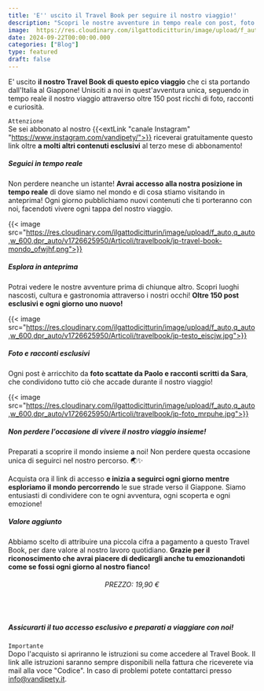 ```yaml
---
title: 'E'' uscito il Travel Book per seguire il nostro viaggio!'
description: "Scopri le nostre avventure in tempo reale con post, foto e racconti esclusivi di quest''epico viaggio verso il Giappone"
image:  https://res.cloudinary.com/ilgattodicitturin/image/upload/f_auto,q_auto,w_600,dpr_auto/v1657123237/Articoli/Blog/travel-book-jp_avasf5.png
date: 2024-09-22T00:00:00.000
categories: ["Blog"]
type: featured
draft: false
---
```


E' uscito **il nostro Travel Book di questo epico viaggio** che ci sta portando dall'Italia al Giappone! Unisciti a noi in quest'avventura unica, seguendo in tempo reale il nostro viaggio attraverso oltre 150 post ricchi di foto, racconti e curiosità. 

`Attenzione`  
Se sei abbonato al nostro {{<extLink "canale Instagram" "https://www.instagram.com/vandipety/">}} riceverai gratuitamente questo link oltre **a molti altri contenuti esclusivi** al terzo mese di abbonamento!

##### Seguici in tempo reale 
Non perdere neanche un istante! **Avrai accesso alla nostra posizione in tempo reale** di dove siamo nel mondo e di cosa stiamo visitando in anteprima!
Ogni giorno pubblichiamo nuovi contenuti che ti porteranno con noi, facendoti vivere ogni tappa del nostro viaggio.

{{< image src="https://res.cloudinary.com/ilgattodicitturin/image/upload/f_auto,q_auto,w_600,dpr_auto/v1726625950/Articoli/travelbook/jp-travel-book-mondo_ofwjhf.png">}}

##### Esplora in anteprima
Potrai vedere le nostre avventure prima di chiunque altro. Scopri luoghi nascosti, cultura e gastronomia attraverso i nostri occhi! **Oltre 150 post esclusivi e ogni giorno uno nuovo!**

{{< image src="https://res.cloudinary.com/ilgattodicitturin/image/upload/f_auto,q_auto,w_600,dpr_auto/v1726625950/Articoli/travelbook/jp-testo_eiscjw.jpg">}}

##### Foto e racconti esclusivi
Ogni post è arricchito da **foto scattate da Paolo e racconti scritti da Sara**, che condividono tutto ciò che accade durante il nostro viaggio!

{{< image src="https://res.cloudinary.com/ilgattodicitturin/image/upload/f_auto,q_auto,w_600,dpr_auto/v1726625950/Articoli/travelbook/jp-foto_mrpuhe.jpg">}}

##### Non perdere l'occasione di vivere il nostro viaggio insieme!

Preparati a scoprire il mondo insieme a noi! Non perdere questa occasione unica di seguirci nel nostro percorso. 🌏✨ 

Acquista ora il link di accesso **e inizia a seguirci ogni giorno mentre esploriamo il mondo percorrendo** le sue strade verso il Giappone. Siamo entusiasti di condividere con te ogni avventura, ogni scoperta e ogni emozione!

##### Valore aggiunto

Abbiamo scelto di attribuire una piccola cifra a pagamento a questo Travel Book, per dare valore al nostro lavoro quotidiano. **Grazie per il riconoscimento che avrai piacere di dedicargli anche tu emozionandoti come se fossi ogni giorno al nostro fianco!**

<h6 style="text-align: center !important">PREZZO: 19,90 €</h6>
<br>

##### Assicurarti il tuo accesso esclusivo e preparati a viaggiare con noi!

`Importante`  
Dopo l'acquisto si apriranno le istruzioni su come accedere al Travel Book. Il link alle istruzioni saranno sempre disponibili nella fattura che riceverete via mail alla voce "Codice". In caso di problemi potete contattarci presso <a href="mailto:info@vandipety.it" target="_self" rel="noopener" >info@vandipety.it</a>.


<div id="paypal-container-BCJTRMPKC52MW" style="margin: auto; width: 50%;"></div>
<script src="https://www.paypal.com/sdk/js?client-id=BAAXMIPKDI1J_f5jgTXxkh2yPhMIh8O1vmlhzRa_pe_rkZOqpm-JnPOamYpK0FltLsSeU_iiZuVo95xriQ&components=hosted-buttons&disable-funding=venmo&currency=EUR"></script>
<script>
  paypal.HostedButtons({
    hostedButtonId: "BCJTRMPKC52MW",
  }).render("#paypal-container-BCJTRMPKC52MW")
</script>